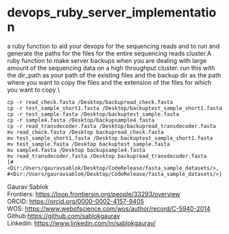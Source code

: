 # devops_ruby_server_implementation
a ruby function to aid your devops for the sequencing reads and to run and generate the paths for the files for the entire sequencing reads cluster.A ruby function to make server backups when you are
dealing with large amount of the sequencing data on a high throughput cluster. run this with the dir_path as your path of the existing files and the backup dir as the path where you want to copy the files and the extension of the files for which you want to copy \

```
cp -r read_check.fasta /Desktop/backupread_check.fasta
cp -r test_sample_short1.fasta /Desktop/backuptest_sample_short1.fasta
cp -r test_sample.fasta /Desktop/backuptest_sample.fasta
cp -r sample4.fasta /Desktop/backupsample4.fasta
cp -r read_transdecoder.fasta /Desktop/backupread_transdecoder.fasta
mv read_check.fasta /Desktop backupread_check.fasta
mv test_sample_short1.fasta /Desktop backuptest_sample_short1.fasta
mv test_sample.fasta /Desktop backuptest_sample.fasta
mv sample4.fasta /Desktop backupsample4.fasta
mv read_transdecoder.fasta /Desktop backupread_transdecoder.fasta
[#<Dir:/Users/gauravsablok/Desktop/CodeRelease/fasta_sample_datasets/>, #<Dir:/Users/gauravsablok/Desktop/CodeRelease/fasta_sample_datasets/>]
```

Gaurav Sablok \
Frontiers: https://loop.frontiersin.org/people/33293/overview \
ORCID: https://orcid.org/0000-0002-4157-9405 \
WOS: https://www.webofscience.com/wos/author/record/C-5940-2014 \
Github:https://github.com/sablokgaurav \
Linkedin: https://www.linkedin.com/in/sablokgaurav/ 
